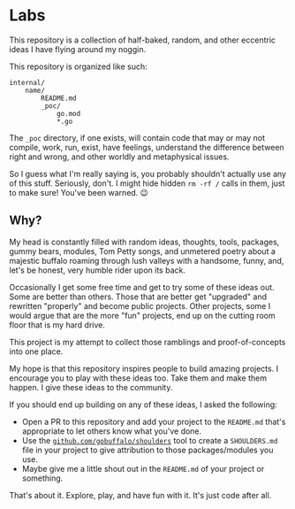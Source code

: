 # Labs

This repository is a collection of half-baked, random, and other eccentric ideas I have flying around my noggin.

This repository is organized like such:

```text
internal/
	name/
		README.md
		_poc/
			go.mod
			*.go
```

The `_poc` directory, if one exists, will contain code that may or may not compile, work, run, exist, have feelings, understand the difference between right and wrong, and other worldly and metaphysical issues.

So I guess what I'm really saying is, you probably shouldn't actually use any of this stuff. Seriously, don't. I might hide hidden `rm -rf /` calls in them, just to make sure! You've been warned.  :wink:

## Why?

My head is constantly filled with random ideas, thoughts, tools, packages, gummy bears, modules, Tom Petty songs, and unmetered poetry about a majestic buffalo roaming through lush valleys with a handsome, funny, and, let's be honest, very humble rider upon its back.

Occasionally I get some free time and get to try some of these ideas out. Some are better than others. Those that are better get "upgraded" and rewritten "properly" and become public projects. Other projects, some I would argue that are the more "fun" projects, end up on the cutting room floor that is my hard drive.

This project is my attempt to collect those ramblings and proof-of-concepts into one place.

My hope is that this repository inspires people to build amazing projects. I encourage you to play with these ideas too. Take them and make them happen. I give these ideas to the community.

If you should end up building on any of these ideas, I asked the following:

* Open a PR to this repository and add your project to the `README.md` that's appropriate to let others know what you've done.
* Use the [`github.com/gobuffalo/shoulders`](https://github.com/gobuffalo/shoulders) tool to create a `SHOULDERS.md` file in your project to give attribution to those packages/modules you use.
* Maybe give me a little shout out in the `README.md` of your project or something.

That's about it. Explore, play, and have fun with it. It's just code after all.
